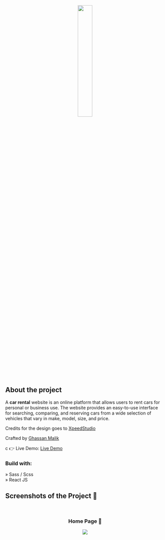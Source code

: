 <div align='center'><img style="width:30%" src='https://user-images.githubusercontent.com/105128267/218077760-5694a4ac-4e37-4de7-b31f-268ccd27400a.png'/></div>

<h2>About the project</h2>

  <p>A <b>car rental</b> website is an online platform that allows users to rent cars for personal or business use. The website provides an easy-to-use interface for searching, comparing, and reserving cars from a wide selection of vehicles that vary in make, model, size, and price.</p>

<p>Credits for the design goes to <a href='https://xpeedstudio.com/'>XpeedStudio</a></p>

<p>Crafted by <a href='https://ghassanmalik.com/'>Ghassan Malik</a></p>
c
👉 Live Demo: <a href='https://car-rental-ten.vercel.app/'>Live Demo</a>

<h3>Build with:</h3>

» Sass / Scss <br>
» React JS

<h2>Screenshots of the Project 📸</h2>
<br>
<h3 align='center'>Home Page 🏡</h3>

<div align='center'>
<img src='https://user-images.githubusercontent.com/105128267/218077675-f50ac9ae-8d2c-4196-aed8-f4490e142960.png'/>

</div>
